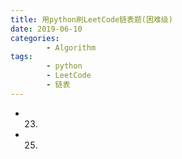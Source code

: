 ```yaml
---
title: 用python刷LeetCode链表题(困难级)
date: 2019-06-10
categories: 
		- Algorithm
tags:  
        - python
        - LeetCode
        - 链表
---
```

   
-   23. 

-   25. 


<!-- more -->